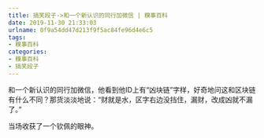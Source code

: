 ```yaml
---
title: 搞笑段子->和一个新认识的同行加微信 | 糗事百科
date: 2019-11-30 21:33:03
urlname: 0f9a54dd47d213f9f5ac84fe96d4e6c5
tags: 
- 糗事百科
categories:
- 糗事百科
- 搞笑段子
---
```

和一个新认识的同行加微信，他看到他ID上有“凶块链”字样，好奇地问这和区块链有什么不同？那货淡淡地说：“财就是水，区字右边没挡住，漏财，改成凶就不漏了。”

当场收获了一个钦佩的眼神。


